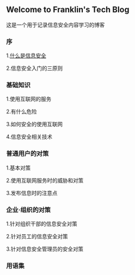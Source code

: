 ## Welcome to Franklin's Tech Blog
这是一个用于记录信息安全内容学习的博客

### 序
1.[什么是信息安全](sonrinhou/sonrinhou.github.io/_posts/什么是信息安全.md)

2.信息安全入门的三原则


### 基础知识
1.使用互联网的服务

2.有什么危险

3.如何安全的使用互联网

4.信息安全相关技术


### 普通用户的对策
1.基本对策

2.使用互联网服务时的威胁和对策

3.发布信息时的注意点


### 企业·组织的对策
1.针对组织干部的信息安全对策

2.针对员工的信息安全对策

3.针对信息安全管理员的安全对策


### 用语集
